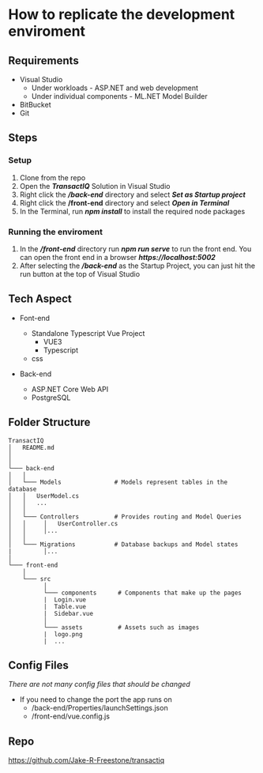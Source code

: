# How to replicate the development enviroment



## Requirements 

* Visual Studio
  * Under workloads - ASP.NET and web development
  * Under individual components - ML.NET Model Builder
* BitBucket
* Git


## Steps

### Setup

1. Clone from the repo
1. Open the ***TransactIQ*** Solution in Visual Studio
1. Right click the ***/back-end*** directory and select ***Set as Startup project***
1. Right click the **/front-end** directory and select ***Open in Terminal***
1. In the Terminal, run ***npm install*** to install the required node packages

### Running the enviroment

1. In the ***/front-end*** directory run ***npm run serve*** to run the front end. You can open the front end in a browser ***https://localhost:5002***
1. After selecting the ***/back-end*** as the Startup Project, you can just hit the run button at the top of Visual Studio


## Tech Aspect

* Font-end
  * Standalone Typescript Vue Project
    * VUE3
    * Typescript
  * css

* Back-end
  * ASP.NET Core Web API
  * PostgreSQL


## Folder Structure

```
TransactIQ
│   README.md
│       
│
└─── back-end
│   │
│   └─── Models               # Models represent tables in the database
│   │   UserModel.cs
│   │   ...
│   │
│   └─── Controllers          # Provides routing and Model Queries
│   │     │   UserController.cs
│   │     │...
│   │     
│   └─── Migrations           # Database backups and Model states
|         │...
│   
└─── front-end
    │
    └─── src
          │
          └─── components      # Components that make up the pages
          |  Login.vue
          |  Table.vue
          |  Sidebar.vue
          │
          └─── assets          # Assets such as images
          |  logo.png
          |  ...
```


## Config Files

*There are not many config files that should be changed*

* If you need to change the port the app runs on
  * /back-end/Properties/launchSettings.json
  * /front-end/vue.config.js

## Repo

https://github.com/Jake-R-Freestone/transactiq
